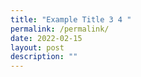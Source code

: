 ```yaml
---
title: "Example Title 3 4 "
permalink: /permalink/
date: 2022-02-15
layout: post
description: ""
---
```



